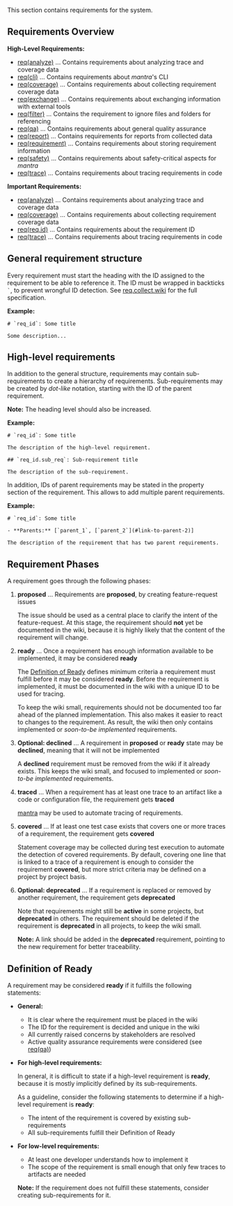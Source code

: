 This section contains requirements for the system.

## Requirements Overview

**High-Level Requirements:**

- [req(analyze)](5-REQ-analyze) ... Contains requirements about analyzing trace and coverage data
- [req(cli)](5-REQ-cli) ... Contains requirements about *mantra*'s CLI
- [req(coverage)](5-REQ-coverage) ... Contains requirements about collecting requirement coverage data
- [req(exchange)](5-REQ-exchange) ... Contains requirements about exchanging information with external tools
- [req(filter)](5-REQ-filter) ... Contains the requirement to ignore files and folders for referencing
- [req(qa)](5-REQ-qa) ... Contains requirements about general quality assurance
- [req(report)](5-REQ-report) ... Contains requirements for reports from collected data
- [req(requirement)](5-REQ-requirement) ... Contains requirements about storing requirement information
- [req(safety)](5-REQ-safety) ... Contains requirements about safety-critical aspects for *mantra*
- [req(trace)](5-REQ-trace) ... Contains requirements about tracing requirements in code

**Important Requirements:**

- [req(analyze)](5-REQ-analyze) ... Contains requirements about analyzing trace and coverage data
- [req(coverage)](5-REQ-coverage) ... Contains requirements about collecting requirement coverage data
- [req(req.id)](5-REQ-requirement) ... Contains requirements about the requirement ID
- [req(trace)](5-REQ-trace) ... Contains requirements about tracing requirements in code

## General requirement structure

Every requirement must start the heading with the ID assigned to the requirement to be able to reference it.
The ID must be wrapped in backticks `` ` ``, to prevent wrongful ID detection.
See [req.collect.wiki](/5-REQ-requirement) for the full specification.

**Example:**

```
# `req_id`: Some title

Some description...
```

## High-level requirements

In addition to the general structure, requirements may contain sub-requirements to create a hierarchy of requirements.
Sub-requirements may be created by *dot-like* notation, starting with the ID of the parent requirement.

**Note:** The heading level should also be increased.

**Example:**

```
# `req_id`: Some title

The description of the high-level requirement.

## `req_id.sub_req`: Sub-requirement title

The description of the sub-requirement.
```

In addition, IDs of parent requirements may be stated in the property section of the requirement.
This allows to add multiple parent requirements.

**Example:**

```
# `req_id`: Some title

- **Parents:** [`parent_1`, [`parent_2`](#link-to-parent-2)]

The description of the requirement that has two parent requirements.
```

## Requirement Phases

A requirement goes through the following phases:

1. **proposed** ... Requirements are **proposed**, by creating feature-request issues

   The issue should be used as a central place to clarify the intent of the feature-request.
   At this stage, the requirement should **not** yet be documented in the wiki, because it is highly likely
   that the content of the requirement will change.

2. **ready** ... Once a requirement has enough information available to be implemented, it may be considered **ready**

   The [Definition of Ready](#definition-of-ready) defines minimum criteria a requirement must fulfill before it may be considered **ready**.
   Before the requirement is implemented, it must be documented in the wiki with a unique ID to be used for tracing.

   To keep the wiki small, requirements should not be documented too far ahead of the planned implementation.
   This also makes it easier to react to changes to the requirement.
   As result, the wiki then only contains implemented or *soon-to-be implemented* requirements.

3. **Optional: declined** ... A requirement in **proposed** or **ready** state may be **declined**, meaning that it will not be implemented

   A **declined** requirement must be removed from the wiki if it already exists.
   This keeps the wiki small, and focused to implemented or *soon-to-be implemented* requirements.

4. **traced** ... When a requirement has at least one trace to an artifact like a code or configuration file, the requirement gets **traced**

   [mantra](https://github.com/mhatzl/mantra) may be used to automate tracing of requirements.

5. **covered** ... If at least one test case exists that covers one or more traces of a requirement, the requirement gets **covered**

   Statement coverage may be collected during test execution to automate the detection of covered requirements.
   By default, covering one line that is linked to a trace of a requirement is enough to consider the requirement **covered**, but more strict criteria may be defined on a project by project basis.

6. **Optional: deprecated** ... If a requirement is replaced or removed by another requirement, the requirement gets **deprecated**

   Note that requirements might still be **active** in some projects, but **deprecated** in others.
   The requirement should be deleted if the requirement is **deprecated** in all projects, to keep the wiki small.

   **Note:** A link should be added in the **deprecated** requirement, pointing to the new requirement for better traceability.

## Definition of Ready

A requirement may be considered **ready** if it fulfills the following statements:

- **General:**

  - It is clear where the requirement must be placed in the wiki
  - The ID for the requirement is decided and unique in the wiki
  - All currently raised concerns by stakeholders are resolved
  - Active quality assurance requirements were considered (see [req(qa)](5-REQ-qa))

- **For high-level requirements:**

  In general, it is difficult to state if a high-level requirement is **ready**,
  because it is mostly implicitly defined by its sub-requirements.

  As a guideline, consider the following statements to determine if a high-level requirement is **ready**:

  - The intent of the requirement is covered by existing sub-requirements
  - All sub-requirements fulfill their Definition of Ready

- **For low-level requirements:**

  - At least one developer understands how to implement it
  - The scope of the requirement is small enough that only few traces to artifacts are needed

  **Note:** If the requirement does not fulfill these statements, consider creating sub-requirements for it.
